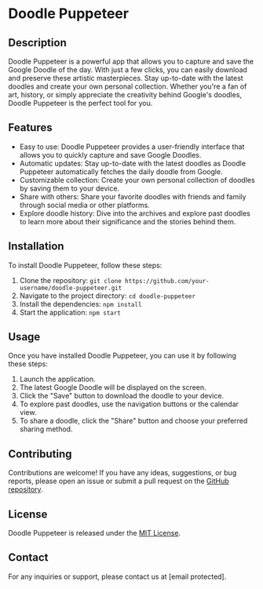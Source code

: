 # Doodle Puppeteer

## Description

Doodle Puppeteer is a powerful app that allows you to capture and save the Google Doodle of the day. With just a few clicks, you can easily download and preserve these artistic masterpieces. Stay up-to-date with the latest doodles and create your own personal collection. Whether you're a fan of art, history, or simply appreciate the creativity behind Google's doodles, Doodle Puppeteer is the perfect tool for you.

## Features

- Easy to use: Doodle Puppeteer provides a user-friendly interface that allows you to quickly capture and save Google Doodles.
- Automatic updates: Stay up-to-date with the latest doodles as Doodle Puppeteer automatically fetches the daily doodle from Google.
- Customizable collection: Create your own personal collection of doodles by saving them to your device.
- Share with others: Share your favorite doodles with friends and family through social media or other platforms.
- Explore doodle history: Dive into the archives and explore past doodles to learn more about their significance and the stories behind them.

## Installation

To install Doodle Puppeteer, follow these steps:

1. Clone the repository: `git clone https://github.com/your-username/doodle-puppeteer.git`
2. Navigate to the project directory: `cd doodle-puppeteer`
3. Install the dependencies: `npm install`
4. Start the application: `npm start`

## Usage

Once you have installed Doodle Puppeteer, you can use it by following these steps:

1. Launch the application.
2. The latest Google Doodle will be displayed on the screen.
3. Click the "Save" button to download the doodle to your device.
4. To explore past doodles, use the navigation buttons or the calendar view.
5. To share a doodle, click the "Share" button and choose your preferred sharing method.

## Contributing

Contributions are welcome! If you have any ideas, suggestions, or bug reports, please open an issue or submit a pull request on the [GitHub repository](https://github.com/your-username/doodle-puppeteer).

## License

Doodle Puppeteer is released under the [MIT License](https://opensource.org/licenses/MIT).

## Contact

For any inquiries or support, please contact us at [email protected].
